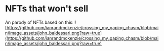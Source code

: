 # NFTs that won't sell
An parody of NFTs based on this:
![https://github.com/ianrandmckenzie/crossing_my_gaping_chasm/blob/main/image_assets/john_baldessari.png?raw=true](https://github.com/ianrandmckenzie/crossing_my_gaping_chasm/blob/main/image_assets/john_baldessari.png?raw=true)
